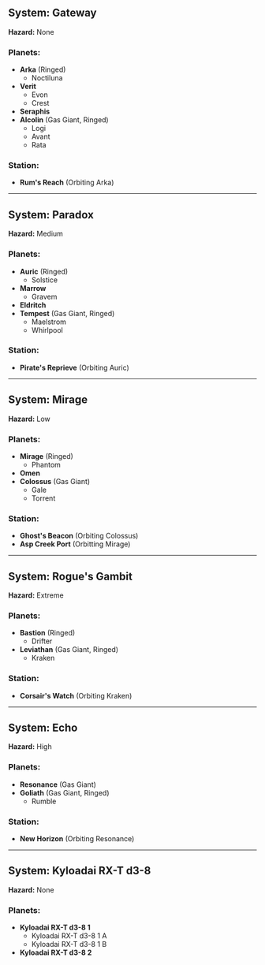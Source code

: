 ## System: Gateway
**Hazard:** None

### Planets:
- **Arka** (Ringed)
  - Noctiluna
- **Verit**
  - Evon
  - Crest
- **Seraphis**
- **Alcolin** (Gas Giant, Ringed)
  - Logi
  - Avant
  - Rata

### Station:
- **Rum's Reach** (Orbiting Arka)

---

## System: Paradox
**Hazard:** Medium

### Planets:
- **Auric** (Ringed)
  - Solstice
- **Marrow**
  - Gravem
- **Eldritch**
- **Tempest** (Gas Giant, Ringed)
  - Maelstrom
  - Whirlpool

### Station:
- **Pirate's Reprieve** (Orbiting Auric)

---

## System: Mirage
**Hazard:** Low

### Planets:
- **Mirage** (Ringed)
  - Phantom
- **Omen**
- **Colossus** (Gas Giant)
  - Gale
  - Torrent

### Station:
- **Ghost's Beacon** (Orbiting Colossus)
- **Asp Creek Port** (Orbitting Mirage)

---

## System: Rogue's Gambit
**Hazard:** Extreme

### Planets:
- **Bastion** (Ringed)
  - Drifter
- **Leviathan** (Gas Giant, Ringed)
  - Kraken

### Station:
- **Corsair's Watch** (Orbiting Kraken)

---

## System: Echo
**Hazard:** High

### Planets:
- **Resonance** (Gas Giant)
- **Goliath** (Gas Giant, Ringed)
  - Rumble

### Station:
- **New Horizon** (Orbiting Resonance)

---

## System: Kyloadai RX-T d3-8
**Hazard:** None

### Planets:
- **Kyloadai RX-T d3-8 1**
  - Kyloadai RX-T d3-8 1 A
  - Kyloadai RX-T d3-8 1 B
- **Kyloadai RX-T d3-8 2**
